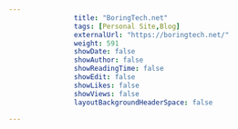 ```yaml
---
                title: "BoringTech.net"
                tags: [Personal Site,Blog]
                externalUrl: "https://boringtech.net/"
                weight: 591
                showDate: false
                showAuthor: false
                showReadingTime: false
                showEdit: false
                showLikes: false
                showViews: false
                layoutBackgroundHeaderSpace: false
                
---
```

